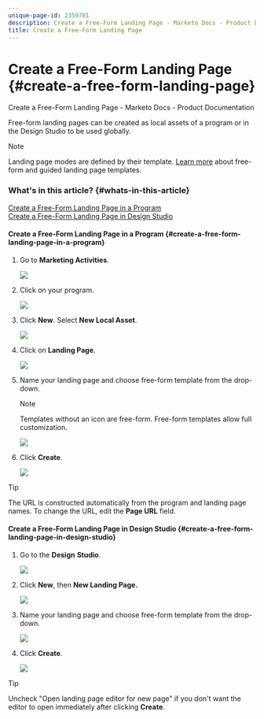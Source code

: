 ```yaml
---
unique-page-id: 2359701
description: Create a Free-Form Landing Page - Marketo Docs - Product Documentation
title: Create a Free-Form Landing Page
---
```


# Create a Free-Form Landing Page {#create-a-free-form-landing-page}

Create a Free-Form Landing Page - Marketo Docs - Product Documentation

Free-form landing pages can be created as local assets of a program or in the Design Studio to be used globally.

>[!NOTE]
>
>Landing page modes are defined by their template. [Learn more](../../../../product-docs/demand-generation/landing-pages/understanding-landing-pages/understanding-free-form-vs-guided-landing-pages.md) about free-form and guided landing page templates.

### What's in this article? {#whats-in-this-article}

[Create a Free-Form Landing Page in a Program](#create-a-free-form-landing-page-in-a-program)  
[Create a Free-Form Landing Page in Design Studio](#create-a-free-form-landing-page-in-design-studio)

#### Create a Free-Form Landing Page in a Program {#create-a-free-form-landing-page-in-a-program}

1. Go to **Marketing Activities**.

   ![](assets/login-marketing-activities.png)

1. Click on your program.  

   ![](assets/image2015-5-19-12-3a46-3a47.png)

1. Click **New**. Select **New Local Asset**.

   ![](assets/image2015-5-19-12-3a47-3a27.png)

1. Click on **Landing Page**.

   ![](assets/image2014-9-16-12-3a58-3a49.png)

1. Name your landing page and choose free-form template from the drop-down.

   >[!NOTE]
   >
   >Templates without an icon are free-form. Free-form templates allow full customization.

   ![](assets/image2015-5-19-12-3a51-3a13.png)

1. Click **Create**.

   ![](assets/image2015-5-19-12-3a52-3a8.png)

>[!TIP]
>
>The URL is constructed automatically from the program and landing page names. To change the URL, edit the **Page URL** field.

#### Create a Free-Form Landing Page in Design Studio {#create-a-free-form-landing-page-in-design-studio}

1. Go to the **Design** **Studio**. 

   ![](assets/designstudio.png)

1. Click **New**, then **New Landing Page.** 

   ![](assets/image2014-9-16-13-3a0-3a43.png)

1. Name your landing page and choose free-form template from the drop-down.

   ![](assets/image2015-5-19-13-3a30-3a25.png)

1. Click **Create**.

   ![](assets/image2015-5-19-13-3a33-3a43.png)

>[!TIP]
>
>Uncheck "Open landing page editor for new page" if you don't want the editor to open immediately after clicking **Create**.

